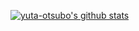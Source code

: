 [![yuta-otsubo's github stats](https://github-readme-stats.vercel.app/api?username=yuta-otsubo&show_icons=true)](https://github.com/anuraghazra/github-readme-stats)

